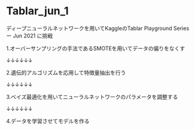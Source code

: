 # Tablar_jun_1
ディープニューラルネットワークを用いてKaggleのTablar Playground Series ー Jun 2021 に挑戦

1.オーバーサンプリングの手法であるSMOTEを用いてデータの偏りをなくす

  ↓↓↓↓↓↓
  
2.遺伝的アルゴリズムを応用して特徴量抽出を行う

  ↓↓↓↓↓↓
  
3.ベイズ最適化を用いてニューラルネットワークのパラメータを調整する

  ↓↓↓↓↓↓
  
4.データを学習させてモデルを作る
